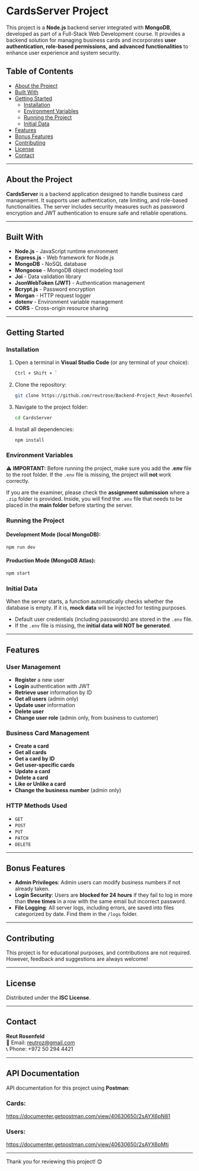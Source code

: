 # CardsServer Project

This project is a **Node.js** backend server integrated with **MongoDB**, developed as part of a Full-Stack Web Development course. It provides a backend solution for managing business cards and incorporates **user authentication, role-based permissions, and advanced functionalities** to enhance user experience and system security.

## Table of Contents

- [About the Project](#about-the-project)
- [Built With](#built-with)
- [Getting Started](#getting-started)
  - [Installation](#installation)
  - [Environment Variables](#environment-variables)
  - [Running the Project](#running-the-project)
  - [Initial Data](#initial-data)
- [Features](#features)
- [Bonus Features](#bonus-features)
- [Contributing](#contributing)
- [License](#license)
- [Contact](#contact)

---

## About the Project

**CardsServer** is a backend application designed to handle business card management. It supports user authentication, rate limiting, and role-based functionalities. The server includes security measures such as password encryption and JWT authentication to ensure safe and reliable operations.

---

## Built With

- **Node.js** - JavaScript runtime environment
- **Express.js** - Web framework for Node.js
- **MongoDB** - NoSQL database
- **Mongoose** - MongoDB object modeling tool
- **Joi** - Data validation library
- **JsonWebToken (JWT)** - Authentication management
- **Bcrypt.js** - Password encryption
- **Morgan** - HTTP request logger
- **dotenv** - Environment variable management
- **CORS** - Cross-origin resource sharing

---

## Getting Started

### Installation

1. Open a terminal in **Visual Studio Code** (or any terminal of your choice):
   ```sh
   Ctrl + Shift + `
   ```
2. Clone the repository:
   ```sh
   git clone https://github.com/reutrose/Backend-Project_Reut-Rosenfeld.git
   ```
3. Navigate to the project folder:
   ```sh
   cd CardsServer
   ```
4. Install all dependencies:
   ```sh
   npm install
   ```

### Environment Variables

⚠ **IMPORTANT:** Before running the project, make sure you add the **.env** file to the root folder. If the `.env` file is missing, the project will **not** work correctly.

If you are the examiner, please check the **assignment submission** where a `.zip` folder is provided. Inside, you will find the `.env` file that needs to be placed in the **main folder** before starting the server.

### Running the Project

#### Development Mode (local MongoDB):

```sh
npm run dev
```

#### Production Mode (MongoDB Atlas):

```sh
npm start
```

### Initial Data

When the server starts, a function automatically checks whether the database is empty. If it is, **mock data** will be injected for testing purposes.

- Default user credentials (including passwords) are stored in the `.env` file.
- If the `.env` file is missing, the **initial data will NOT be generated**.

---

## Features

### User Management

- **Register** a new user
- **Login** authentication with JWT
- **Retrieve user** information by ID
- **Get all users** (admin only)
- **Update user** information
- **Delete user**
- **Change user role** (admin only, from business to customer)

### Business Card Management

- **Create a card**
- **Get all cards**
- **Get a card by ID**
- **Get user-specific cards**
- **Update a card**
- **Delete a card**
- **Like or Unlike a card**
- **Change the business number** (admin only)

### HTTP Methods Used

- `GET`
- `POST`
- `PUT`
- `PATCH`
- `DELETE`

---

## Bonus Features

- **Admin Privileges**: Admin users can modify business numbers if not already taken.
- **Login Security**: Users are **blocked for 24 hours** if they fail to log in more than **three times** in a row with the same email but incorrect password.
- **File Logging**: All server logs, including errors, are saved into files categorized by date. Find them in the `/logs` folder.

---

## Contributing

This project is for educational purposes, and contributions are not required. However, feedback and suggestions are always welcome!

---

## License

Distributed under the **ISC License**.

---

## Contact

**Reut Rosenfeld**  
📧 Email: [reutroz@gmail.com](mailto:reutroz@gmail.com)  
📞 Phone: +972 50 294 4421

---

## API Documentation

API documentation for this project using **Postman**:

### Cards:

https://documenter.getpostman.com/view/40630650/2sAYX6pN81

### Users:

https://documenter.getpostman.com/view/40630650/2sAYX6pMtj

---

Thank you for reviewing this project! 😊
